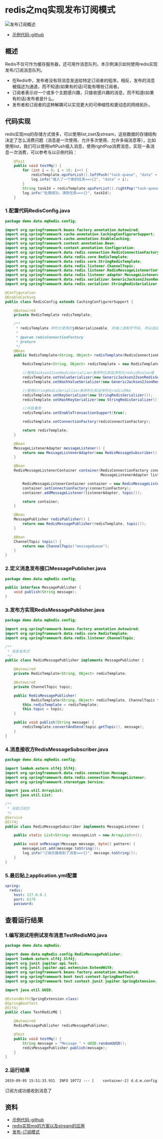 # redis之mq实现发布订阅模式

![发布订阅概述](PublishSubscribe.jpg)

- [示例代码-github](https://github.com/smltq/spring-boot-demo/blob/master/mq-redis)

## 概述

Redis不仅可作为缓存服务器，还可用作消息队列，本示例演示如何使用redis实现发布/订阅消息队列。

- 在Redis中，发布者没有将消息发送给特定订阅者的程序。相反，发布的消息被描述为通道，而不知道(如果有的话)可能有哪些订阅者。
- 订阅者表示对一个或多个主题感兴趣，只接收感兴趣的消息，而不知道(如果有的话)发布者是什么。
- 发布者和订阅者的这种解耦可以实现更大的可伸缩性和更动态的网络拓扑。

## 代码实现

redis实现mq的存储方式很多，可以使用list,zset及stream，这些数据的存储结构决定了怎么消费问题（消息是一次使用、允许多次使用、允许多端消息等），比如使用list，我们可以使用leftPush插入消息，使用rightPop消费消息，实现一条消息一次消费，可以参考与以示例代码：

````java
    @Test
    public void testMq() {
        for (int i = 0; i < 10; i++) {
            redisTemplate.opsForList().leftPush("task-queue", "data" + i);
            log.info("插入了一个新的任务==>{}", "data" + i);
        }
        String taskId = redisTemplate.opsForList().rightPop("task-queue").toString();
        log.info("处理成功，清除任务==>{}", taskId);
    }
````

### 1.配置代码RedisConfig.java

```java
package demo.data.mqRedis.config;

import org.springframework.beans.factory.annotation.Autowired;
import org.springframework.cache.annotation.CachingConfigurerSupport;
import org.springframework.cache.annotation.EnableCaching;
import org.springframework.context.annotation.Bean;
import org.springframework.context.annotation.Configuration;
import org.springframework.data.redis.connection.RedisConnectionFactory;
import org.springframework.data.redis.core.RedisTemplate;
import org.springframework.data.redis.core.StringRedisTemplate;
import org.springframework.data.redis.listener.ChannelTopic;
import org.springframework.data.redis.listener.RedisMessageListenerContainer;
import org.springframework.data.redis.listener.adapter.MessageListenerAdapter;
import org.springframework.data.redis.serializer.GenericJackson2JsonRedisSerializer;
import org.springframework.data.redis.serializer.StringRedisSerializer;

@Configuration
@EnableCaching
public class RedisConfig extends CachingConfigurerSupport {

    @Autowired
    private RedisTemplate redisTemplate;

    /**
     * redisTemplate 序列化使用的jdkSerializeable, 存储二进制字节码, 所以自定义序列化类,方便调试redis
     *
     * @param redisConnectionFactory
     * @return
     */
    @Bean
    public RedisTemplate<String, Object> redisTemplate(RedisConnectionFactory redisConnectionFactory) {

        RedisTemplate<String, Object> redisTemplate = new RedisTemplate<>();

        //使用Jackson2JsonRedisSerializer来序列化和反序列化redis的value值
        redisTemplate.setValueSerializer(new GenericJackson2JsonRedisSerializer());
        redisTemplate.setHashValueSerializer(new GenericJackson2JsonRedisSerializer());

        //使用StringRedisSerializer来序列化和反序列化redis的ke
        redisTemplate.setKeySerializer(new StringRedisSerializer());
        redisTemplate.setHashKeySerializer(new StringRedisSerializer());

        //开启事务
        redisTemplate.setEnableTransactionSupport(true);

        redisTemplate.setConnectionFactory(redisConnectionFactory);

        return redisTemplate;
    }

    @Bean
    MessageListenerAdapter messageListener() {
        return new MessageListenerAdapter(new RedisMessageSubscriber());
    }

    @Bean
    RedisMessageListenerContainer container(RedisConnectionFactory connectionFactory,
                                            MessageListenerAdapter listenerAdapter) {

        RedisMessageListenerContainer container = new RedisMessageListenerContainer();
        container.setConnectionFactory(connectionFactory);
        container.addMessageListener(listenerAdapter, topic());

        return container;
    }

    @Bean
    MessagePublisher redisPublisher() {
        return new RedisMessagePublisher(redisTemplate, topic());
    }

    @Bean
    ChannelTopic topic() {
        return new ChannelTopic("messageQueue");
    }
}

```

### 2.定义消息发布接口MessagePublisher.java

```java
package demo.data.mqRedis.config;

public interface MessagePublisher {
    void publish(String message);
}
```

### 3.发布方实现RedisMessagePublisher.java

```java
package demo.data.mqRedis.config;

import org.springframework.beans.factory.annotation.Autowired;
import org.springframework.data.redis.core.RedisTemplate;
import org.springframework.data.redis.listener.ChannelTopic;

/**
 * 消息发布方
 */
public class RedisMessagePublisher implements MessagePublisher {

    @Autowired
    private RedisTemplate<String, Object> redisTemplate;

    @Autowired
    private ChannelTopic topic;

    public RedisMessagePublisher(
            RedisTemplate<String, Object> redisTemplate, ChannelTopic topic) {
        this.redisTemplate = redisTemplate;
        this.topic = topic;
    }

    public void publish(String message) {
        redisTemplate.convertAndSend(topic.getTopic(), message);
    }
}
```

### 4.消息接收方RedisMessageSubscriber.java

````java
package demo.data.mqRedis.config;

import lombok.extern.slf4j.Slf4j;
import org.springframework.data.redis.connection.Message;
import org.springframework.data.redis.connection.MessageListener;
import org.springframework.stereotype.Service;

import java.util.ArrayList;
import java.util.List;

/**
 * 消息订阅方
 */
@Service
@Slf4j
public class RedisMessageSubscriber implements MessageListener {

    public static List<String> messageList = new ArrayList<>();

    public void onMessage(Message message, byte[] pattern) {
        messageList.add(message.toString());
        log.info("订阅方接收到了消息==>{}", message.toString());
    }
}
````

### 5.最后贴上application.yml配置

```yaml
spring:
  redis:
    host: 127.0.0.1
    port: 6379
    password:
```

## 查看运行结果

### 1.编写测试用例试发布消息TestRedisMQ.java

```java
package demo.data.mqRedis;

import demo.data.mqRedis.config.RedisMessagePublisher;
import lombok.extern.slf4j.Slf4j;
import org.junit.jupiter.api.Test;
import org.junit.jupiter.api.extension.ExtendWith;
import org.springframework.beans.factory.annotation.Autowired;
import org.springframework.boot.test.context.SpringBootTest;
import org.springframework.test.context.junit.jupiter.SpringExtension;

import java.util.UUID;

@ExtendWith(SpringExtension.class)
@SpringBootTest
@Slf4j
public class TestRedisMQ {

    @Autowired
    RedisMessagePublisher redisMessagePublisher;

    @Test
    public void testMq() {
        String message = "Message " + UUID.randomUUID();
        redisMessagePublisher.publish(message);
    }
}
```

### 2.运行结果

```cfml
2019-09-05 15:51:33.931  INFO 10772 --- [    container-2] d.d.m.config.RedisMessageSubscriber      : 订阅方接收到了消息==>"Message c95959bf-6c30-4801-bc80-0e1e3c9f81bc"
```

订阅方成功接收到消息了

## 资料

- [示例代码-github](https://github.com/smltq/spring-boot-demo/blob/master/mq-redis)
- [redis实现mq的方案以及stream的应用](https://www.jianshu.com/p/e5751c2ac9c8)
- [发布-订阅模式](https://docs.microsoft.com/en-us/previous-versions/msp-n-p/ff649664(v=pandp.10))